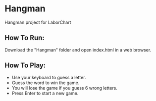 # Hangman
Hangman project for LaborChart

## How To Run:
Download the "Hangman" folder and open index.html in a web browser.

## How To Play:
- Use your keyboard to guess a letter.
- Guess the word to win the game.
- You will lose the game if you guess 6 wrong letters.
- Press Enter to start a new game.
